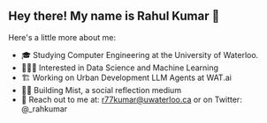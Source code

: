 ## Hey there! My name is Rahul Kumar 👋

Here's a little more about me:

- 🎓 Studying Computer Engineering at the University of Waterloo. 
- 👨🏽‍💻 Interested in Data Science and Machine Learning
- 🏗️ Working on Urban Development LLM Agents at WAT.ai
- ✍🏽 Building Mist, a social reflection medium
- 🦾 Reach out to me at: r77kumar@uwaterloo.ca or on Twitter: @_rahkumar
